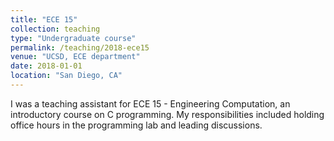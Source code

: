 ```yaml
---
title: "ECE 15"
collection: teaching
type: "Undergraduate course"
permalink: /teaching/2018-ece15
venue: "UCSD, ECE department"
date: 2018-01-01
location: "San Diego, CA"
---
```


I was a teaching assistant for ECE 15 - Engineering Computation, an introductory course on C programming. My responsibilities included holding office hours in the programming lab and leading discussions. 
